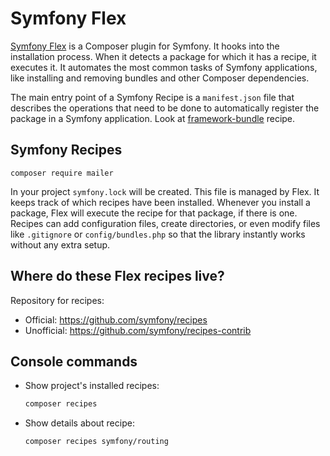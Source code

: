 # Symfony Flex

[Symfony Flex](https://github.com/symfony/flex) is a Composer plugin for Symfony. 
It hooks into the installation process. When it detects a package for which it has a recipe, it executes it.
It automates the most common tasks of Symfony applications, 
like installing and removing bundles and other Composer dependencies. 

The main entry point of a Symfony Recipe is a `manifest.json` file that describes the operations that need to be done to automatically register the package in a Symfony application. Look at [framework-bundle](https://github.com/symfony/recipes/tree/master/symfony/framework-bundle) recipe.

## Symfony Recipes

```
composer require mailer
```

In your project `symfony.lock` will be created. This file is managed by Flex. 
It keeps track of which recipes have been installed. 
Whenever you install a package, Flex will execute the recipe for that package, if there is one. 
Recipes can add configuration files, create directories, or even modify files like `.gitignore` 
or `config/bundles.php` so that the library instantly works without any extra setup.

## Where do these Flex recipes live?

Repository for recipes:

- Official: https://github.com/symfony/recipes
- Unofficial: https://github.com/symfony/recipes-contrib

## Console commands

- Show project's installed recipes:
    ```bash
    composer recipes
    ```
- Show details about recipe:
    ```bash
    composer recipes symfony/routing
    ```
